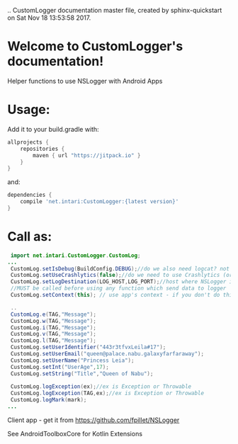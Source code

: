 .. CustomLogger documentation master file, created by
   sphinx-quickstart on Sat Nov 18 13:53:58 2017.
   
   
Welcome to CustomLogger's documentation!
========================================


Helper functions to use NSLogger with Android Apps





Usage:
======

Add it to your build.gradle with:
```gradle
allprojects {
    repositories {
        maven { url "https://jitpack.io" }
    }
}
```
and:

```gradle
dependencies {
    compile 'net.intari:CustomLogger:{latest version}'
}
```


Call as:
======

```java
 import net.intari.CustomLogger.CustomLog;
...
 CustomLog.setIsDebug(BuildConfig.DEBUG);//do we also need logcat? not needed if crashlytics connection is active
 CustomLog.setUseCrashlytics(false);//do we need to use Crashlytics (or true if you configured it). If you don't this - crashlytics connection will not work
 CustomLog.setLogDestination(LOG_HOST,LOG_PORT);//host where NSLogger is running
 //MUST be called before using any function which send data to logger
 CustomLog.setContext(this); // use app's context - if you don't do this - NSLogger connection will not work. if IsDebug==true and setContext was not called - it will use logcat only

 ..
 CustomLog.e(TAG,"Message");
 CustomLog.w(TAG,"Message");
 CustomLog.i(TAG,"Message");
 CustomLog.v(TAG,"Message");
 CustomLog.l(TAG,"Message");
 CustomLog.setUserIdentifier("443r3tfvxLeila#17");
 CustomLog.setUserEmail("queen@palace.nabu.galaxyfarfaraway");
 CustomLog.setUserName("Princess Leia");
 CustomLog.setInt("UserAge",17);
 CustomLog.setString("Title","Queen of Nabu");
     
 CustomLog.logException(ex);//ex is Exception or Throwable
 CustomLog.logException(TAG,ex);//ex is Exception or Throwable
 CustomLog.logMark(mark);
...

```

Client app - get it from https://github.com/fpillet/NSLogger

See AndroidToolboxCore for Kotlin Extensions
